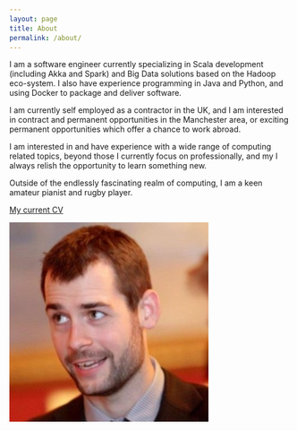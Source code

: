 ```yaml
---
layout: page
title: About
permalink: /about/
---
```

I am a software engineer currently specializing in Scala development
(including Akka and Spark) and Big Data solutions based on the Hadoop eco-system.
I also have experience programming in Java and Python, and using Docker
to package and deliver software.

I am currently self employed as a contractor in the UK, and I am
interested in contract and permanent opportunities in the Manchester area,
or exciting permanent opportunities which offer a chance to work abroad.

I am interested in and have experience with a wide range of computing
related topics, beyond those I currently focus on professionally, and my I
always relish the opportunity to learn something new.

Outside of the endlessly fascinating realm of computing, I am a keen amateur
pianist and rugby player.

[My current CV](/assets/Matthew_Livesey_CV_2016-01-09.pdf)

![Picture of me](/img/me.jpg)
